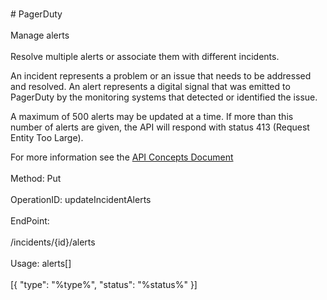 <br>#     PagerDuty</br>
<br>Manage alerts</br>
<br>Resolve multiple alerts or associate them with different incidents.

An incident represents a problem or an issue that needs to be addressed and resolved. An alert represents a digital signal that was emitted to PagerDuty by the monitoring systems that detected or identified the issue.

A maximum of 500 alerts may be updated at a time. If more than this number of alerts are given, the API will respond with status 413 (Request Entity Too Large).

For more information see the [API Concepts Document](../../docs/CONCEPTS.md#incidents)
</br>
<br>Method: Put</br>
<br>OperationID: updateIncidentAlerts</br>
<br>EndPoint:</br>
<br>/incidents/{id}/alerts</br>
<br>Usage: alerts[]</br>
<br>[{
  "type": "%type%",
  "status": "%status%"
}]</br>
